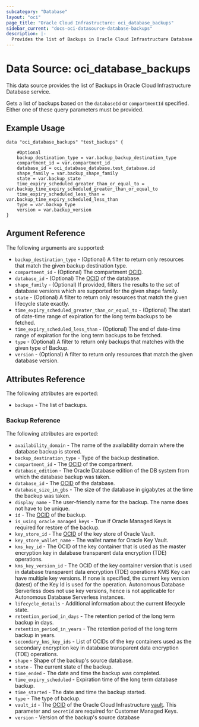 ```yaml
---
subcategory: "Database"
layout: "oci"
page_title: "Oracle Cloud Infrastructure: oci_database_backups"
sidebar_current: "docs-oci-datasource-database-backups"
description: |-
  Provides the list of Backups in Oracle Cloud Infrastructure Database service
---
```


# Data Source: oci_database_backups
This data source provides the list of Backups in Oracle Cloud Infrastructure Database service.

Gets a list of backups based on the `databaseId` or `compartmentId` specified. Either one of these query parameters must be provided.


## Example Usage

```hcl
data "oci_database_backups" "test_backups" {

	#Optional
	backup_destination_type = var.backup_backup_destination_type
	compartment_id = var.compartment_id
	database_id = oci_database_database.test_database.id
	shape_family = var.backup_shape_family
	state = var.backup_state
	time_expiry_scheduled_greater_than_or_equal_to = var.backup_time_expiry_scheduled_greater_than_or_equal_to
	time_expiry_scheduled_less_than = var.backup_time_expiry_scheduled_less_than
	type = var.backup_type
	version = var.backup_version
}
```

## Argument Reference

The following arguments are supported:

* `backup_destination_type` - (Optional) A filter to return only resources that match the given backup destination type.
* `compartment_id` - (Optional) The compartment [OCID](https://docs.cloud.oracle.com/iaas/Content/General/Concepts/identifiers.htm).
* `database_id` - (Optional) The [OCID](https://docs.cloud.oracle.com/iaas/Content/General/Concepts/identifiers.htm) of the database.
* `shape_family` - (Optional) If provided, filters the results to the set of database versions which are supported for the given shape family.
* `state` - (Optional) A filter to return only resources that match the given lifecycle state exactly.
* `time_expiry_scheduled_greater_than_or_equal_to` - (Optional) The start of date-time range of expiration for the long term backups to be fetched.
* `time_expiry_scheduled_less_than` - (Optional) The end of date-time range of expiration for the long term backups to be fetched.
* `type` - (Optional) A filter to return only backups that matches with the given type of Backup.
* `version` - (Optional) A filter to return only resources that match the given database version.


## Attributes Reference

The following attributes are exported:

* `backups` - The list of backups.

### Backup Reference

The following attributes are exported:

* `availability_domain` - The name of the availability domain where the database backup is stored.
* `backup_destination_type` - Type of the backup destination.
* `compartment_id` - The [OCID](https://docs.cloud.oracle.com/iaas/Content/General/Concepts/identifiers.htm) of the compartment.
* `database_edition` - The Oracle Database edition of the DB system from which the database backup was taken. 
* `database_id` - The [OCID](https://docs.cloud.oracle.com/iaas/Content/General/Concepts/identifiers.htm) of the database.
* `database_size_in_gbs` - The size of the database in gigabytes at the time the backup was taken. 
* `display_name` - The user-friendly name for the backup. The name does not have to be unique.
* `id` - The [OCID](https://docs.cloud.oracle.com/iaas/Content/General/Concepts/identifiers.htm) of the backup.
* `is_using_oracle_managed_keys` - True if Oracle Managed Keys is required for restore of the backup.
* `key_store_id` - The [OCID](https://docs.cloud.oracle.com/iaas/Content/General/Concepts/identifiers.htm) of the key store of Oracle Vault.
* `key_store_wallet_name` - The wallet name for Oracle Key Vault.
* `kms_key_id` - The OCID of the key container that is used as the master encryption key in database transparent data encryption (TDE) operations.
* `kms_key_version_id` - The OCID of the key container version that is used in database transparent data encryption (TDE) operations KMS Key can have multiple key versions. If none is specified, the current key version (latest) of the Key Id is used for the operation. Autonomous Database Serverless does not use key versions, hence is not applicable for Autonomous Database Serverless instances. 
* `lifecycle_details` - Additional information about the current lifecycle state.
* `retention_period_in_days` - The retention period of the long term backup in days.
* `retention_period_in_years` - The retention period of the long term backup in years.
* `secondary_kms_key_ids` - List of OCIDs of the key containers used as the secondary encryption key in database transparent data encryption (TDE) operations.
* `shape` - Shape of the backup's source database.
* `state` - The current state of the backup.
* `time_ended` - The date and time the backup was completed.
* `time_expiry_scheduled` - Expiration time of the long term database backup.
* `time_started` - The date and time the backup started.
* `type` - The type of backup.
* `vault_id` - The [OCID](https://docs.cloud.oracle.com/iaas/Content/General/Concepts/identifiers.htm) of the Oracle Cloud Infrastructure [vault](https://docs.cloud.oracle.com/iaas/Content/KeyManagement/Concepts/keyoverview.htm#concepts). This parameter and `secretId` are required for Customer Managed Keys.
* `version` - Version of the backup's source database

